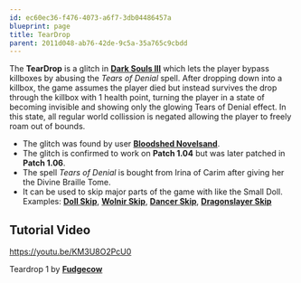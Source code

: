 ```yaml
---
id: ec60ec36-f476-4073-a6f7-3db04486457a
blueprint: page
title: TearDrop
parent: 2011d048-ab76-42de-9c5a-35a765c9cbdd
---
```

The **TearDrop** is a glitch in [**Dark Souls III**](/darksouls3) which lets the player bypass killboxes by abusing the *Tears of Denial* spell.
After dropping down into a killbox, the game assumes the player died but instead survives the drop through the killbox with 1 health point, turning the player in a state of becoming invisible and showing only the glowing Tears of Denial effect.
In this state, all regular world collission is negated allowing the player to freely roam out of bounds.

- The glitch was found by user [**Bloodshed Novelsand**](//youtube.com/channel/UCIcL6aEG9D7ll8nHP3G6P7g).
- The glitch is confirmed to work on **Patch 1.04** but was later patched in **Patch 1.06**.
- The spell *Tears of Denial* is bought from Irina of Carim after giving her the Divine Braille Tome.
- It can be used to skip major parts of the game with like the Small Doll. Examples: [**Doll Skip**](/darksouls3/doll-skip), [**Wolnir Skip**](/darksouls3/wolnir-skip), [**Dancer Skip**](/darksouls3/dancer-skip), [**Dragonslayer Skip**](/darksouls3/dragonslayer-skip)

## Tutorial Video

https://youtu.be/KM3U8O2PcU0

Teardrop 1 by [**Fudgecow**](//youtube.com/channel/UCE7iRz8CWz7RQdsNDWVfc9g)
